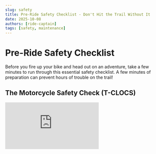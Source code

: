 ```yaml
---
slug: safety
title: Pre-Ride Safety Checklist - Don't Hit the Trail Without It
date: 2025-10-08
authors: [ride-captain]
tags: [safety, maintenance]
---
```


# Pre-Ride Safety Checklist

Before you fire up your bike and head out on an adventure, take a few minutes to run through this essential safety checklist. A few minutes of preparation can prevent hours of trouble on the trail!

<!-- truncate -->

## The Motorcycle Safety Check (T-CLOCS)

<div style={{ position: 'relative', paddingBottom: '56.25%', height: 0, overflow: 'hidden' }}>
  <iframe
    src="https://www.youtube-nocookie.com/embed/DD3dduBRJuA?rel=0"
    title="Pre-Ride Safety Checklist"
    style={{ position: 'absolute', top: 0, left: 0, width: '100%', height: '100%' }}
    frameBorder="0"
    allow="accelerometer; clipboard-write; encrypted-media; gyroscope; picture-in-picture; web-share"
    referrerPolicy="strict-origin-when-cross-origin"
    allowFullScreen
  />
</div>

### T - Tires and Wheels

- **Tire Pressure**: Check both front and rear tire pressure when cold
- **Tread Depth**: Look for adequate tread and no excessive wear patterns  
- **Sidewall Damage**: Inspect for cuts, cracks, or embedded objects
- **Wheel Condition**: Check for bent or damaged rims, loose spokes

**Pro Tip**: Lower tire pressure slightly for better traction in sand and soft terrain, but don't go below manufacturer minimums.

### C - Controls  

- **Throttle**: Should snap back quickly and smoothly
- **Clutch**: Check lever action and engagement point
- **Brakes**: Test both front and rear brake feel and effectiveness
- **Steering**: Ensure handlebars turn smoothly without binding

### L - Lights and Electrics

- **Headlight**: High and low beam function
- **Taillight**: Brake light activation
- **Turn Signals**: All four signals working (if equipped)
- **Battery**: Check terminals for corrosion and secure connections

### O - Oil and Fluids

- **Engine Oil**: Check level and condition
- **Coolant**: Verify level and look for leaks
- **Brake Fluid**: Check reservoir levels and fluid color
- **Chain Lube**: Ensure chain is properly lubricated

### C - Chain and Drive

- **Chain Tension**: Check proper slack (usually 1.5-2 inches)
- **Chain Wear**: Look for stretched or damaged links  
- **Sprocket Condition**: Check for hooked or worn teeth
- **Chain Alignment**: Ensure proper sprocket alignment

### S - Stands and Suspension

- **Side Stand**: Spring return function and secure mounting
- **Center Stand**: Operation and condition (if equipped)
- **Suspension**: Check for leaks, proper sag, and smooth operation

## Personal Safety Gear Check

### Essential Protection

- [ ] **Sturdy Boots**: Ankle protection, sole protection, good tread
- [ ] **Gloves**: Full-finger protection with good grip
- [ ] **Helmet**: DOT/Snell certified, proper fit, clear visor
- [ ] **Eye Protection**: Goggles or face shield, clean and unscratched
- [ ] **Protective Clothing**: Long pants, long sleeves, even in warm weather

### Recommended Upgrades

- [ ] **Waterproof Boots**: Waterproof motocross style boots will provide greater foot and ankle protection, between the hard metal parts of your bike and trail hazards like rocks, roots, and stumps.
- [ ] **Waterproof Textile Jacket**: A good quality, waterproof textile jacket with armor will keep you dry and protected from scrapes and impacts.
- [ ] **Waterproof Textile Pants**: Waterproof textile pants with armor will protect your legs from the elements and trail hazards.
- [ ] **Waterproof Gloves**: Waterproof gloves will keep your hands dry and warm, improving and control.
- [ ] **Modular ADV Helmet**: Modular helmets provide the protection of a chin-bar with the convenience of moving it out of the way for a chat or a quick drink, without having to take the helmet all the way off. ADV style helmets feature wider eye ports for peripheral visibility, better ventilation for off-road riding, and "peak" visors to block sun and trail debris.

## Essential Supplies

### Tool Kit

- [ ] Axle wrenches and tire irons
- [ ] Tire repair kit and pump/CO2 cartridges
- [ ] An extra tire tube
- [ ] Extra spark plug and plug wrench
- [ ] Zip ties and duct tape
- [ ] First aid kit

### Communication & Navigation

- [ ] Fully charged phone with offline maps. Check your route and estimated mileage.
- [ ] GPS device or smartphone mount
- [ ] Contact information for your group

### Supplies

- [ ] Calculate that you've got enough fuel to get to the next gas station, before you have to switch the tank to reserve.
- [ ] Extra water (more than you think you need)
- [ ] High-energy snacks
- [ ] Sunscreen and insect repellent

## Weather and Trail Conditions

Before heading out, always check:

- **Weather Forecast**: Including conditions at your destination
- **Trail Status**: Check for closures, restrictions, or hazards
- **Daylight Hours**: Plan your return before dark
- **Local Regulations**: Permits, restrictions, fire danger ratings

## Group Ride Considerations

When riding with others:

- Establish hand signals and communication methods
- Review the route and identify regrouping points
- Assign a sweep rider to stay with slower riders
- Share contact information with the group
- Discuss skill levels and comfort zones

## Red Flags - Don't Ride If

- You feel unwell or overly fatigued  
- Weather conditions are dangerous
- Your bike has any safety-related issues
- You don't have proper safety gear
- Trail conditions exceed your skill level

## Remember: It's About Fun, Not Risks

The goal is to return home safely with great memories and stories to share. When in doubt, err on the side of caution. There's always another day to ride!

---

*Have questions about safety gear or maintenance? Contact us at [more@ride-more.org](mailto:more@ride-more.org)*

📚 **For comprehensive safety information**, see our complete [Safety Guidelines](/docs/safety) covering emergency procedures, wildlife safety, and club policies.

**Next Workshop**: Basic Off-Road Techniques - Date TBD  
**Trail Tip**: Always let someone know your planned route and expected return time!
